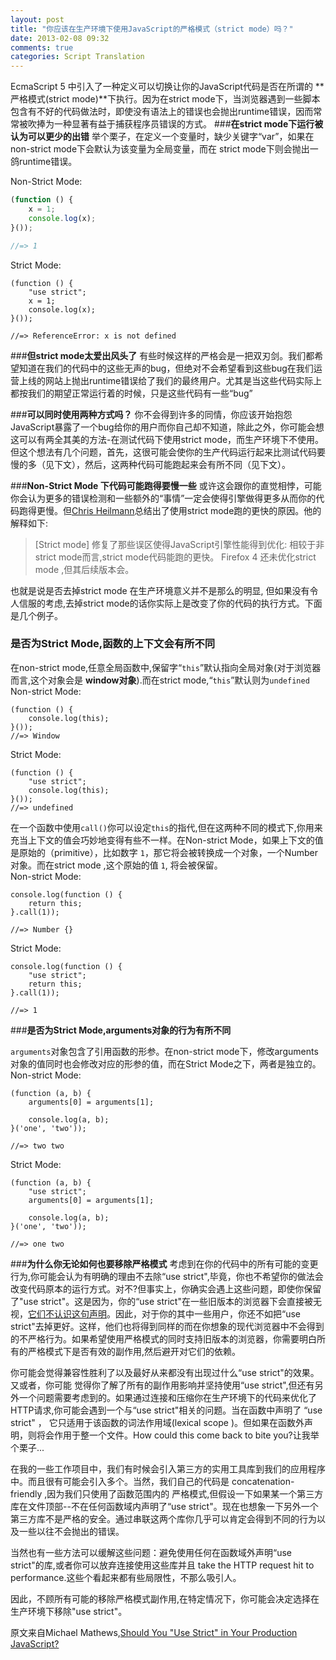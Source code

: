 ```yaml
---
layout: post
title: "你应该在生产环境下使用JavaScript的严格模式（strict mode）吗？"
date: 2013-02-08 09:32
comments: true
categories: Script Translation
---
```

EcmaScript 5 中引入了一种定义可以切换让你的JavaScript代码是否在所谓的 **严格模式(strict mode)**下执行。因为在strict mode下，当浏览器遇到一些脚本包含有不好的代码做法时，即使没有语法上的错误也会抛出runtime错误，因而常常被吹捧为一种显著有益于捕获程序员错误的方式。
###**在strict mode下运行被认为可以更少的出错**
举个栗子，在定义一个变量时，缺少关键字“var”，如果在non-strict mode下会默认为该变量为全局变量，而在 strict mode下则会抛出一鸽runtime错误。
<!--more-->
Non-Strict Mode:
```javascript
(function () {
    x = 1;
    console.log(x);
}());

//=> 1
```

Strict Mode:
```
(function () {
    "use strict";
    x = 1;
    console.log(x);
}());

//=> ReferenceError: x is not defined
```

###**但strict mode太爱出风头了**
有些时候这样的严格会是一把双刃剑。我们都希望知道在我们的代码中的这些无声的bug，但绝对不会希望看到这些bug在我们运营上线的网站上抛出runtime错误给了我们的最终用户。尤其是当这些代码实际上都按我们的期望正常运行着的时候，只是这些代码有一些“bug”

###**可以同时使用两种方式吗？**
你不会得到许多的同情，你应该开始抱怨JavaScript暴露了一个bug给你的用户而你自己却不知道，除此之外，你可能会想这可以有两全其美的方法-在测试代码下使用strict mode，而生产环境下不使用。但这个想法有几个问题，首先，这很可能会使你的生产代码运行起来比测试代码要慢的多（见下文），然后，这两种代码可能跑起来会有所不同（见下文）。

###**Non-Strict Mode 下代码可能跑得要慢一些**
或许这会跟你的直觉相悖，可能你会认为更多的错误检测和一些额外的“事情”一定会使得引擎做得更多从而你的代码跑得更慢。但[Chris Heilmann](https://hacks.mozilla.org/2011/01/ecmascript-5-strict-mode-in-firefox-4/)总结出了使用strict mode跑的更快的原因。他的解释如下:
>[Strict mode] 修复了那些误区使得JavaScript引擎性能得到优化: 相较于非strict mode而言,strict mode代码能跑的更快。 Firefox 4 还未优化strict mode ,但其后续版本会。

也就是说是否去掉strict mode 在生产环境意义并不是那么的明显, 但如果没有令人信服的考虑,去掉strict mode的话你实际上是改变了你的代码的执行方式。下面是几个例子。
### **是否为Strict Mode,函数的上下文会有所不同**
在non-strict mode,任意全局函数中,保留字“```this```”默认指向全局对象(对于浏览器而言,这个对象会是 **window对象**).而在strict mode,“```this```”默认则为```undefined```  
Non-strict Mode:
```
(function () {
    console.log(this);
}());
//=> Window
```
Strict Mode:
```
(function () {
    "use strict";
    console.log(this);
}());
//=> undefined
```

在一个函数中使用```call()```你可以设定```this```的指代,但在这两种不同的模式下,你用来充当上下文的值会巧妙地变得有些不一样。在Non-strict Mode，如果上下文的值是原始的（primitive），比如数字 ```1```，那它将会被转换成一个对象，一个Number对象。而在strict mode ,这个原始的值 ```1```, 将会被保留。  
Non-strict Mode:
```
console.log(function () {
    return this;
}.call(1));

//=> Number {}
```
Strict Mode:
```
console.log(function () {
    "use strict";
    return this;
}.call(1));

//=> 1
```
###**是否为Strict Mode,arguments对象的行为有所不同**

 ```arguments```对象包含了引用函数的形参。在non-strict mode下，修改arguments对象的值同时也会修改对应的形参的值，而在Strict Mode之下，两者是独立的。  
Non-strict Mode:
```
(function (a, b) {
    arguments[0] = arguments[1];

    console.log(a, b);
}('one', 'two'));

//=> two two
```
Strict Mode:
```
(function (a, b) {
    "use strict";
    arguments[0] = arguments[1];

    console.log(a, b);
}('one', 'two'));

//=> one two
```

###**为什么你无论如何也要移除严格模式**
考虑到在你的代码中的所有可能的变更行为,你可能会认为有明确的理由不去除“use strict",毕竟，你也不希望你的做法会改变代码原本的运行方式。对不?但事实上，你确实会遇上这些问题，即使你保留了"use strict"。这是因为，你的“use strict"在一些旧版本的浏览器下会直接被无视，[它们不认识这句声明](http://caniuse.com/use-strict)。因此，对于你的其中一些用户，你还不如把“use strict"去掉更好。这样，他们也将得到同样的而在你想象的现代浏览器中不会得到的不严格行为。如果希望使用严格模式的同时支持旧版本的浏览器，你需要明白所有的严格模式下是否有效的副作用,然后避开对它们的依赖。

你可能会觉得兼容性胜利了以及最好从来都没有出现过什么“use strict"的效果。又或者，你可能 觉得你了解了所有的副作用影响并坚持使用“use strict",但还有另外一个问题需要考虑到的。如果通过连接和压缩你在生产环境下的代码来优化了HTTP请求,你可能会遇到一个与“use strict"相关的问题。当在函数中声明了 “use strict" ， 它只适用于该函数的词法作用域(lexical scope )。但如果在函数外声明，则将会作用于整一个文件。How could this come back to bite you?让我举个栗子...

在我的一些工作项目中，我们有时候会引入第三方的实用工具库到我们的应用程序中。而且很有可能会引入多个。当然，我们自己的代码是 concatenation-friendly ,因为我们只使用了函数范围内的 严格模式,但假设一下如果某一个第三方库在文件顶部--不在任何函数域内声明了“use strict"。现在也想象一下另外一个第三方库不是严格的安全。通过串联这两个库你几乎可以肯定会得到不同的行为以及一些以往不会抛出的错误。

当然也有一些方法可以缓解这些问题：避免使用任何在函数域外声明“use strict"的库,或者你可以放弃连接使用这些库并且 take the HTTP request hit to performance.这些个看起来都有些局限性，不那么吸引人。

因此，不顾所有可能的移除严格模式副作用,在特定情况下，你可能会决定选择在生产环境下移除"use strict"。

原文来自Michael Mathews,[Should You "Use Strict" in Your Production JavaScript?](http://scriptogr.am/micmath/post/should-you-use-strict-in-your-production-javascript?utm_source=javascriptweekly&utm_medium=email)

